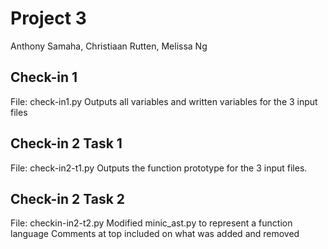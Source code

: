 # Project 3
Anthony Samaha, Christiaan Rutten, Melissa Ng

## Check-in 1
File: check-in1.py
Outputs all variables and written variables for the 3 input files

## Check-in 2 Task 1
File: check-in2-t1.py
Outputs the function prototype for the 3 input files.

## Check-in 2 Task 2
File: checkin-in2-t2.py
Modified minic_ast.py to represent a function language
Comments at top included on what was added and removed
